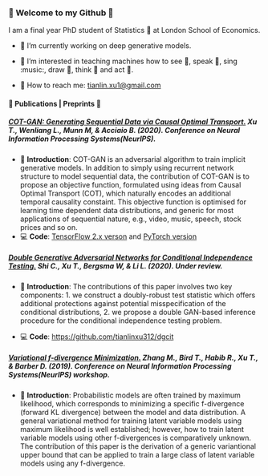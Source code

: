 ### :purple_heart: Welcome to my Github :purple_heart:

I am a final year PhD student of Statistics :game_die: at London School of Economics. 

- 🔭 I’m currently working on deep generative models.  

- 🌱 I’m interested in teaching machines how to see :eyes:, speak :mega:, sing :music:, draw :art:, think :brain: and act :running:.  

- :e-mail: How to reach me: tianlin.xu1@gmail.com

#### :scroll: Publications | Preprints :scroll:
##### [COT-GAN: Generating Sequential Data via Causal Optimal Transport.](https://papers.nips.cc/paper/2020/file/641d77dd5271fca28764612a028d9c8e-Paper.pdf) Xu T., Wenliang L., Munn M, & Acciaio B. (2020). Conference on Neural Information Processing Systems(NeurIPS).

- :speech_balloon: **Introduction**: COT-GAN is an adversarial algorithm to train implicit generative models. In addition to simply using recurrent network structure to model sequential data,  the contribution of COT-GAN is to propose an objective function, formulated using ideas from Causal Optimal Transport (COT), which naturally encodes an additional temporal causality constaint. This objective function is optimised for learning time dependent data distributions, and generic for most applications of sequential nature, e.g., video, music, speech, stock prices and so on.  
- :computer: **Code**: [TensorFlow 2.x verson](https://github.com/tianlinxu312/cot-gan) and [PyTorch version](https://github.com/tianlinxu312/cot-gan-pytorch)

##### [Double Generative Adversarial Networks for Conditional Independence Testing.](https://arxiv.org/pdf/2006.02615.pdf) Shi C., Xu T., Bergsma W, & Li L. (2020). Under review.

- :speech_balloon: **Introduction**: The contributions of this paper involves two key components:  1. we construct a doubly-robust test statistic which offers additional protections against potential misspecification of the conditional distributions, 2. we propose a double GAN-based inference procedure for the conditional independence testing problem.

- :computer: **Code**: https://github.com/tianlinxu312/dgcit

##### [Variational f-divergence Minimization.](https://arxiv.org/pdf/1907.11891.pdf) Zhang M., Bird T., Habib R., Xu T., & Barber D. (2019). Conference on Neural Information Processing Systems(NeurIPS) workshop.

- :speech_balloon: **Introduction**: Probabilistic models are often trained by maximum likelihood, which corresponds to minimizing a specific f-divergence (forward KL divergence) between the model and data distribution. A general variational method for training latent variable models using maximum likelihood is well established; however, how to train latent variable models using other f-divergences is comparatively unknown. The contribution of this paper is the derivation of a generic variantional upper bound that can be applied to train a large class of latent variable models using any f-divergence.

<!--
**tianlinxu312/tianlinxu312** is a ✨ _special_ ✨ repository because its `README.md` (this file) appears on your GitHub profile.

- :mortar_board: Google Scholar: https://scholar.google.com/citations?user=KPrpfPsAAAAJ&hl=en

- 🔭 I’m currently working on ...
- 🌱 I’m currently learning ...
- 👯 I’m looking to collaborate on ...
- 🤔 I’m looking for help with ...
- 💬 Ask me about ...
- 📫 How to reach me: ...
- 😄 Pronouns: ...
- ⚡ Fun fact: ...
-->
